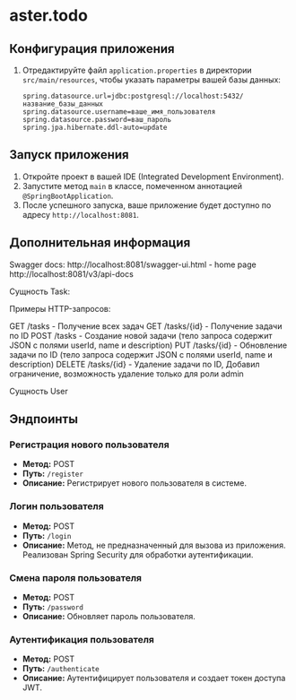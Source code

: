# aster.todo

## Конфигурация приложения

1. Отредактируйте файл `application.properties` в директории `src/main/resources`, чтобы указать параметры вашей базы данных:

    ```properties
    spring.datasource.url=jdbc:postgresql://localhost:5432/название_базы_данных
    spring.datasource.username=ваше_имя_пользователя
    spring.datasource.password=ваш_пароль
    spring.jpa.hibernate.ddl-auto=update
    ```

## Запуск приложения

1. Откройте проект в вашей IDE (Integrated Development Environment).
2. Запустите метод `main` в классе, помеченном аннотацией `@SpringBootApplication`.
3. После успешного запуска, ваше приложение будет доступно по адресу `http://localhost:8081`.

## Дополнительная информация

Swagger docs:
http://localhost:8081/swagger-ui.html - home page
http://localhost:8081/v3/api-docs

Сущность Task:
  
Примеры HTTP-запросов:

GET /tasks - Получение всех задач
GET /tasks/{id} - Получение задачи по ID
POST /tasks - Создание новой задачи (тело запроса содержит JSON с полями userId, name и description)
PUT /tasks/{id} - Обновление задачи по ID (тело запроса содержит JSON с полями userId, name и description)
DELETE /tasks/{id} - Удаление задачи по ID, Добавил ограничение, возможность удаление только для роли admin


Сущность User

## Эндпоинты

### Регистрация нового пользователя
- **Метод:** POST
- **Путь:** `/register`
- **Описание:** Регистрирует нового пользователя в системе.

### Логин пользователя
- **Метод:** POST
- **Путь:** `/login`
- **Описание:** Метод, не предназначенный для вызова из приложения. Реализован Spring Security для обработки аутентификации.

### Смена пароля пользователя
- **Метод:** POST
- **Путь:** `/password`
- **Описание:** Обновляет пароль пользователя.

### Аутентификация пользователя
- **Метод:** POST
- **Путь:** `/authenticate`
- **Описание:** Аутентифицирует пользователя и создает токен доступа JWT.
